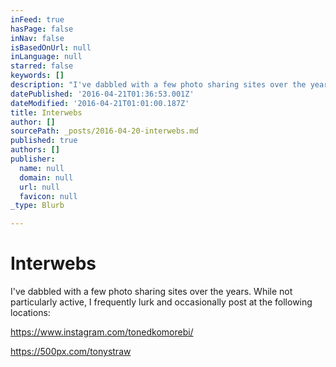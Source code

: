 ```yaml
---
inFeed: true
hasPage: false
inNav: false
isBasedOnUrl: null
inLanguage: null
starred: false
keywords: []
description: "I've dabbled with a few photo sharing sites over the years. While not particularly active, I frequently lurk and occasionally post at the following locations:"
datePublished: '2016-04-21T01:36:53.001Z'
dateModified: '2016-04-21T01:01:00.187Z'
title: Interwebs
author: []
sourcePath: _posts/2016-04-20-interwebs.md
published: true
authors: []
publisher:
  name: null
  domain: null
  url: null
  favicon: null
_type: Blurb

---
```

# Interwebs

I've dabbled with a few photo sharing sites over the years. While not particularly active, I frequently lurk and occasionally post at the following locations:

https://www.instagram.com/tonedkomorebi/

https://500px.com/tonystraw